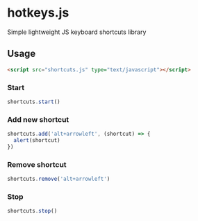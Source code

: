 # hotkeys.js
Simple lightweight JS keyboard shortcuts library

## Usage
```html
<script src="shortcuts.js" type="text/javascript"></script>
```

### Start
```js
shortcuts.start()
```

### Add new shortcut
```js
shortcuts.add('alt+arrowleft', (shortcut) => {
  alert(shortcut)
})
```

### Remove shortcut
```js
shortcuts.remove('alt+arrowleft')
```

### Stop
```js
shortcuts.stop()
```
